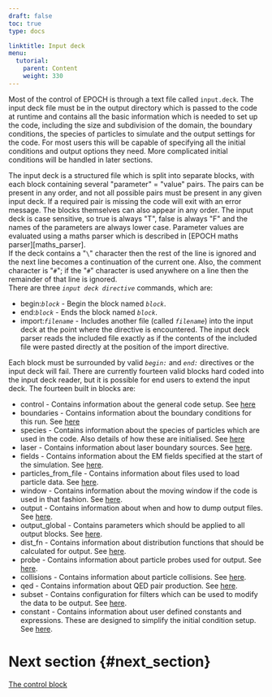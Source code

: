```yaml
---
draft: false
toc: true
type: docs

linktitle: Input deck
menu:
  tutorial:
    parent: Content
    weight: 330
---
```


Most of the control of EPOCH is through a text file called `input.deck`.
The input deck file must be in the output directory which is passed to
the code at runtime and contains all the basic information which is
needed to set up the code, including the size and subdivision of the
domain, the boundary conditions, the species of particles to simulate
and the output settings for the code. For most users this will be
capable of specifying all the initial conditions and output options they
need. More complicated initial conditions will be handled in later
sections.

The input deck is a structured file which is split into separate blocks,
with each block containing several "parameter" = "value" pairs. The
pairs can be present in any order, and not all possible pairs must be
present in any given input deck. If a required pair is missing the code
will exit with an error message. The blocks themselves can also appear
in any order. The input deck is case sensitive, so true is always "T",
false is always "F" and the names of the parameters are always lower
case. Parameter values are evaluated using a maths parser which is
described in [EPOCH maths parser][maths_parser].\
If the deck contains a "`\`" character then the rest of the line is
ignored and the next line becomes a continuation of the current one.
Also, the comment character is "`#`"; if the "`#`" character is used
anywhere on a line then the remainder of that line is ignored.\
There are three *`input deck directive`* commands, which are:

-   begin:*`block`* - Begin the block named
    *`block`*.
-   end:*`block`* - Ends the block named
    *`block`*.
-   import:*`filename`* - Includes another file (called
    *`filename`*) into the input deck at the point where the
    directive is encountered. The input deck parser reads the included
    file exactly as if the contents of the included file were pasted
    directly at the position of the import directive.

Each block must be surrounded by valid *`begin:`* and
*`end:`* directives or the input deck will fail. There are
currently fourteen valid blocks hard coded into the input deck reader,
but it is possible for end users to extend the input deck. The fourteen
built in blocks are:

-   control - Contains information about the general code setup. See
    [here][Input_deck_control]
-   boundaries - Contains information about the boundary conditions for
    this run. See [here][Input_deck_boundaries]
-   species - Contains information about the species of particles which
    are used in the code. Also details of how these are initialised. See
    [here][Input_deck_species]
-   laser - Contains information about laser boundary sources. See
    [here][Input_deck_laser].
-   fields - Contains information about the EM fields specified at the
    start of the simulation. See
    [here][Input_deck_fields].
-   particles_from_file - Contains information about files used to
    load particle data. See
    [here][Input_deck_particle_file].
-   window - Contains information about the moving window if the code is
    used in that fashion. See
    [here][Input_deck_window].
-   output - Contains information about when and how to dump output
    files. See [here][Input_deck_output_block].
-   output_global - Contains parameters which should be applied to all
    output blocks. See
    [here][Input_deck_output_global].
-   dist_fn - Contains information about distribution functions that
    should be calculated for output. See
    [here][Input_deck_dist_fn].
-   probe - Contains information about particle probes used for output.
    See [here][Input_deck_probe].
-   collisions - Contains information about particle collisions. See
    [here][Input_deck_collisions].
-   qed - Contains information about QED pair production. See
    [here][Input_deck_qed].
-   subset - Contains configuration for filters which can be used to
    modify the data to be output. See
    [here][Input_deck_subset].
-   constant - Contains information about user defined constants and
    expressions. These are designed to simplify the initial condition
    setup. See [here][Input_deck_constant].

# Next section {#next_section}

[The control block][Input_deck_control]


<!-- ########################  Cross references  ######################## -->


[Acknowledging_EPOCH]: /tutorial/acknowledging_epoch
[Basic_examples]: /tutorial/basic_examples
[Basic_examples__focussing_a_gaussian_beam]: /tutorial/basic_examples/#focussing_a_gaussian_beam
[Binary_files]: /tutorial/binary_files
[Calculable_particle_properties]: /tutorial/calculable_particle_properties
[Compiler_Flags]: /tutorial/compiler_flags
[Compiling]: /tutorial/compiling
[FAQ]: /tutorial/faq
[FAQ__how_do_i_obtain_the_code]: /tutorial/faq/#how_do_i_obtain_the_code
[Input_deck]: /tutorial/input_deck
[Input_deck_adf]: /tutorial/input_deck_adf
[Input_deck_boundaries]: /tutorial/input_deck_boundaries
[Input_deck_boundaries__cpml_boundary_conditions]: /tutorial/input_deck_boundaries/#cpml_boundary_conditions
[Input_deck_boundaries__thermal_boundary_conditions]: /tutorial/input_deck_boundaries/#thermal_boundary_conditions
[Input_deck_collisions]: /tutorial/input_deck_collisions
[Input_deck_constant]: /tutorial/input_deck_constant
[Input_deck_control]: /tutorial/input_deck_control
[Input_deck_control__basics]: /tutorial/input_deck_control/#basics
[Input_deck_control__maxwell_solvers]: /tutorial/input_deck_control/#maxwell_solvers
[Input_deck_control__requesting_output_dumps_at_run_time]: /tutorial/input_deck_control/#requesting_output_dumps_at_run_time
[Input_deck_control__stencil_block]: /tutorial/input_deck_control/#stencil_block
[Input_deck_control__strided_current_filtering]: /tutorial/input_deck_control/#strided_current_filtering
[Input_deck_dist_fn]: /tutorial/input_deck_dist_fn
[Input_deck_fields]: /tutorial/input_deck_fields
[Input_deck_injector]: /tutorial/input_deck_injector
[Input_deck_injector__keys]: /tutorial/input_deck_injector/#keys
[Input_deck_laser]: /tutorial/input_deck_laser
[Input_deck_operator]: /tutorial/input_deck_operator
[Input_deck_output__directives]: /tutorial/input_deck_output/#directives
[Input_deck_output_block]: /tutorial/input_deck_output_block
[Input_deck_output_block__derived_variables]: /tutorial/input_deck_output_block/#derived_variables
[Input_deck_output_block__directives]: /tutorial/input_deck_output_block/#directives
[Input_deck_output_block__dumpmask]: /tutorial/input_deck_output_block/#dumpmask
[Input_deck_output_block__multiple_output_blocks]: /tutorial/input_deck_output_block/#multiple_output_blocks
[Input_deck_output_block__particle_variables]: /tutorial/input_deck_output_block/#particle_variables
[Input_deck_output_block__single-precision_output]: /tutorial/input_deck_output_block/#single-precision_output
[Input_deck_output_global]: /tutorial/input_deck_output_global
[Input_deck_particle_file]: /tutorial/input_deck_particle_file
[Input_deck_probe]: /tutorial/input_deck_probe
[Input_deck_qed]: /tutorial/input_deck_qed
[Input_deck_species]: /tutorial/input_deck_species
[Input_deck_species__arbitrary_distribution_functions]: /tutorial/input_deck_species/#arbitrary_distribution_functions
[Input_deck_species__ionisation]: /tutorial/input_deck_species/#ionisation
[Input_deck_species__maxwell_juttner_distributions]: /tutorial/input_deck_species/#maxwell_juttner_distributions
[Input_deck_species__particle_migration_between_species]: /tutorial/input_deck_species/#particle_migration_between_species
[Input_deck_species__species_boundary_conditions]: /tutorial/input_deck_species/#species_boundary_conditions
[Input_deck_subset]: /tutorial/input_deck_subset
[Input_deck_window]: /tutorial/input_deck_window
[Landing]: /tutorial/landing
[Landing_Page]: /tutorial/landing_page
[Libraries]: /tutorial/libraries
[Links]: /tutorial/links
[Maths_parser__functions]: /tutorial/maths_parser/#functions
[Non-thermal_initial_conditions]: /tutorial/non-thermal_initial_conditions
[Previous_versions]: /tutorial/previous_versions
[Python]: /tutorial/python
[Running]: /tutorial/running
[SDF_Landing_Page]: /tutorial/sdf_landing_page
[Structure]: /tutorial/structure
[Using_EPOCH_in_practice]: /tutorial/using_epoch_in_practice
[Using_EPOCH_in_practice__manually_overriding_particle_parameters_set_by_the_autoloader]: /tutorial/using_epoch_in_practice/#manually_overriding_particle_parameters_set_by_the_autoloader
[Using_EPOCH_in_practice__parameterising_input_decks]: /tutorial/using_epoch_in_practice/#parameterising_input_decks
[Using_delta_f]: /tutorial/using_delta_f
[Visualising_SDF_files_with_IDL_or_GDL]: /tutorial/visualising_sdf_files_with_idl_or_gdl
[Visualising_SDF_files_with_LLNL_VisIt]: /tutorial/visualising_sdf_files_with_llnl_visit
[Workshop_examples]: /tutorial/workshop_examples
[Workshop_examples__a_2d_laser]: /tutorial/workshop_examples/#a_2d_laser
[Workshop_examples__a_basic_em-field_simulation]: /tutorial/workshop_examples/#a_basic_em-field_simulation
[Workshop_examples__getting_the_example_decks_for_this_workshop]: /tutorial/workshop_examples/#getting_the_example_decks_for_this_workshop
[Workshop_examples__specifying_particle_species]: /tutorial/workshop_examples/#specifying_particle_species
[Workshop_examples_continued]: /tutorial/workshop_examples_continued
